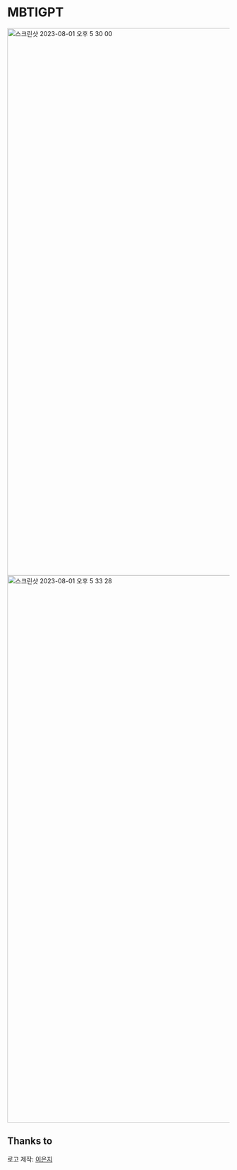 # MBTIGPT

<img width="1237" alt="스크린샷 2023-08-01 오후 5 30 00" src="https://github.com/gangjoohyeong/MBTIGPT/assets/93419379/83ec116f-072b-4d39-abbf-a7fb5fb8013a">

<img width="1237" alt="스크린샷 2023-08-01 오후 5 33 28" src="https://github.com/gangjoohyeong/MBTIGPT/assets/93419379/72f1cffa-f4d6-4f15-8734-ac65aed6fa2c">



<br>

## Thanks to

로고 제작: [이은지](https://github.com/eunjios)
